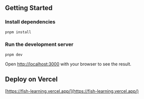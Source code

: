 ## Getting Started

### Install dependencies

```bash
pnpm install
```

### Run the development server

```bash
pnpm dev  
```

Open [http://localhost:3000](http://localhost:3000) with your browser to see the result.


## Deploy on Vercel
[https://fish-learning.vercel.app/](https://fish-learning.vercel.app/)


